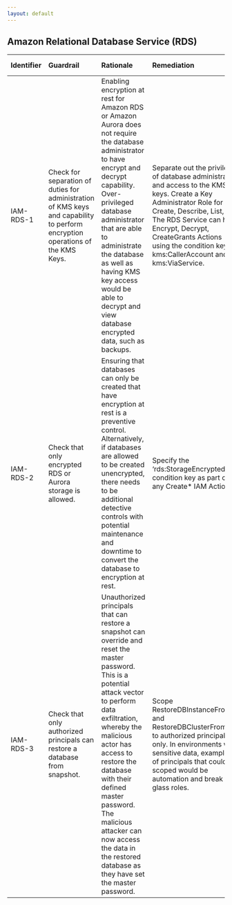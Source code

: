 ```yaml
---
layout: default
---
```


## Amazon Relational Database Service (RDS)

| Identifier   | Guardrail                                                                                                                      | Rationale                                                                                                                                                                                                                                                                                                                                                                        | Remediation                                                                                                                                                                                                                                                                        | References                                                                                                                                                                                                         | Policy                     | IAM Actions   |
|:-------------|:-------------------------------------------------------------------------------------------------------------------------------|:---------------------------------------------------------------------------------------------------------------------------------------------------------------------------------------------------------------------------------------------------------------------------------------------------------------------------------------------------------------------------------|:-----------------------------------------------------------------------------------------------------------------------------------------------------------------------------------------------------------------------------------------------------------------------------------|:-------------------------------------------------------------------------------------------------------------------------------------------------------------------------------------------------------------------|:---------------------------|:--------------|
| IAM-RDS-1    | Check for separation of duties for administration of KMS keys and capability to perform encryption operations of the KMS Keys. | Enabling encryption at rest for Amazon RDS or Amazon Aurora does not require the database administrator to have encrypt and decrypt capability. Over-privileged database administrator that are able to administrate the database as well as having KMS key access would be able to decrypt and view database encrypted data, such as backups.                                   | Separate out the privileges of database administration and access to the KMS keys. Create a Key Administrator Role for Create, Describe, List, Get. The RDS Service can have Encrypt, Decrypt, CreateGrants Actions using the condition keys kms:CallerAccount and kms:ViaService. | https://docs.aws.amazon.com/kms/latest/developerguide/policy-conditions.html#conditions-kms-caller-account https://docs.aws.amazon.com/kms/latest/developerguide/policy-conditions.html#conditions-kms-via-service | KMS Policy and IAM Policy. |               |
| IAM-RDS-2    | Check that only encrypted RDS or Aurora storage is allowed.                                                                    | Ensuring that databases can only be created that have encryption at rest is a preventive control. Alternatively, if databases are allowed to be created unencrypted, there needs to be additional detective controls with potential maintenance and downtime to convert the database to encryption at rest.                                                                      | Specify the ‘rds:StorageEncrypted’ condition key as part of any Create* IAM Actions.                                                                                                                                                                                               | https://docs.aws.amazon.com/IAM/latest/UserGuide/list_amazonrds.html#amazonrds-rds_StorageEncrypted                                                                                                                | nan                        |               |
| IAM-RDS-3    | Check that only authorized principals can restore a database from snapshot.                                                    | Unauthorized principals that can restore a snapshot can override and reset the master password. This is a potential attack vector to perform data exfiltration, whereby the malicious actor has access to restore the database with their defined master password. The malicious attacker can now access the data in the restored database as they have set the master password. | Scope RestoreDBInstanceFromS3 and RestoreDBClusterFromS3 to authorized principals only. In environments with sensitive data, examples of principals that could be scoped would be automation and break glass roles.                                                                | https://docs.aws.amazon.com/AmazonRDS/latest/APIReference/API_RestoreDBClusterFromS3.html https://docs.aws.amazon.com/AmazonRDS/latest/APIReference/API_RestoreDBInstanceFromS3.html                               | nan                        |               |